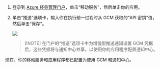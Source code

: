 
1. 登录到 [Azure 经典管理门户](https://manage.windowsazure.cn/)，单击“移动服务”，然后单击你的应用。

2. 单击“推送”选项卡，输入你在执行前一过程时从 GCM 获取的“API 密钥”值，然后单击“保存”。

   	![](./media/mobile-services-android-configure-push/mobile-push-tab-android.png)

    >[!NOTE] 在门户的“推送”选项卡中为增强型推送通知设置 GCM 凭据后，这些凭据将与通知中心共享，以使用你的应用程序配置通知中心。

现在，你的移动服务和应用程序都已配置为使用 GCM 和通知中心。

<!---HONumber=Mooncake_0118_2016-->